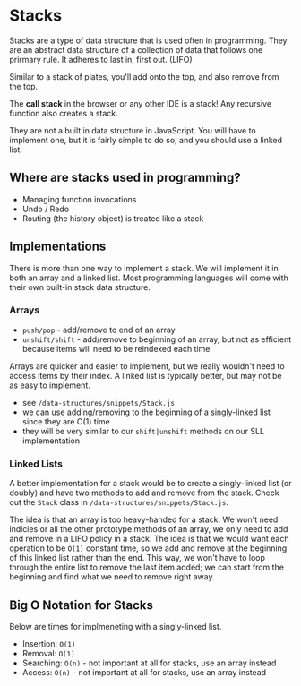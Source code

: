 # Stacks

Stacks are a type of data structure that is used often in programming. They are an abstract data structure of a collection of data that follows one prirmary rule. It adheres to last in, first out. (LIFO)

Similar to a stack of plates, you'll add onto the top, and also remove from the top.

The __call stack__ in the browser or any other IDE is a stack!  Any recursive function also creates a stack.

They are not a built in data structure in JavaScript. You will have to implement one, but it is fairly simple to do so, and you should use a linked list.

## Where are stacks used in programming?

- Managing function invocations
- Undo / Redo
- Routing (the history object) is treated like a stack

## Implementations

There is more than one way to implement a stack. We will implement it in both an array and a linked list. Most programming languages will come with their own built-in stack data structure.

### Arrays

- `push/pop` - add/remove to end of an array
- `unshift/shift` - add/remove to beginning of an array, but not as efficient because items will need to be reindexed each time

Arrays are quicker and easier to implement, but we really wouldn't need to access items by their index. A linked list is typically better, but may not be as easy to implement.

- see `/data-structures/snippets/Stack.js`
- we can use adding/removing to the beginning of a singly-linked list since they are O(1) time
- they will be very similar to our `shift|unshift` methods on our SLL implementation

### Linked Lists

A better implementation for a stack would be to create a singly-linked list (or doubly) and have two methods to add and remove from the stack. Check out the `Stack` class in `/data-structures/snippets/Stack.js`.

The idea is that an array is too heavy-handed for a stack. We won't need indicies or all the other prototype methods of an array, we only need to add and remove in a LIFO policy in a stack. The idea is that we would want each operation to be `O(1)` constant time, so we add and remove at the beginning of this linked list rather than the end. This way, we won't have to loop through the entire list to remove the last item added; we can start from the beginning and find what we need to remove right away.

## Big O Notation for Stacks

Below are times for implmeneting with a singly-linked list.

- Insertion: `O(1)`
- Removal: `O(1)`
- Searching: `O(n)` - not important at all for stacks, use an array instead
- Access: `O(n)` - not important at all for stacks, use an array instead
